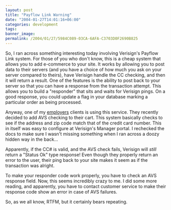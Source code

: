 ```yaml
---
layout: post
title: "Payflow Link Warning"
date: "2004-01-27T14:01:16+06:00"
categories: development 
tags: 
banner_image: 
permalink: /2004/01/27/5984C089-03CA-6AFA-C3703D0F2690B825
---
```


So, I ran across something interesting today involving Verisign's Payflow Link system. For those of you who don't know, this is a cheap system that allows you to add e-commerce to your site. It works by allowing you to post data to their servers (and you have a choice of how much you ask on your server compared to theirs), have Verisign handle the CC checking, and then it will return a result. One of the features is the ability to post back to your server so that you can have a response from the transaction attempt. This allows you to build a "responder" that sits and waits for Verisign pings. On a good response, you could update a flag in your database marking a particular order as being processed.

Anyway, one of my <a href="http://www.mindseye.com">employers</a> clients is using this service. They recently decided to add AVS checking to their cart. This system basically checks to see if the address and zip code match that of the credit card number. This in itself was easy to configure at Verisign's Manager portal. I rechecked the docs to make sure I wasn't missing something when I ran across a doozy hidden way in the back...

Apparently, if the CC# is valid, and the AVS check fails, Verisign will <i>still</i> return a "Status Ok" type response! Even though they properly return an error to the user, their ping back to your site makes it seem as if the transaction was alright. 

To make your responder code work properly, you have to check an AVS response field. Now, this seems incredibly crazy to me. I did some more reading, and apparently, you have to contact customer service to make their response code show an error in case of AVS failures.

So, as we all know, RTFM, but it certainly bears repeating.